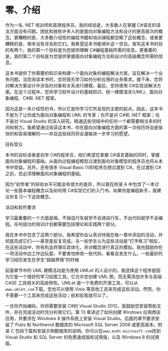 # 零、介绍

作为一名. NET 培训师和首席程序员，我的经验是，大多数人在掌握 C#语言的语法方面没有问题。困扰和挫败许多人的是面向对象编程方法和设计的更高层次的概念。更糟糕的是，大多数介绍性的编程书籍和培训课程都忽略了这些概念，或者更糟糕的是，根本没有涉及到它们。我希望这本书能填补这一空白。我写这本书的目的有两个。我的第一个目标是为您提供理解 C#编程基础所需的信息。更重要的是，我的第二个目标是为您提供掌握面向对象编程方法和设计的高级概念所需的信息。

这本书提供了你需要的知识来构建一个面向对象的编程解决方案，旨在解决一个业务问题。当您阅读本书时，您将首先学习如何分析应用的业务需求。接下来，您将对解决方案设计中涉及的对象和关系进行建模。最后，您将使用 C#实现该解决方案。在这个过程中，您将学习软件设计的基础知识、统一建模语言(UML)、面向对象编程、C#和 .NET 框架。

因为这是一本介绍性的书，所以它是你学习它所呈现的主题的起点。因此，这本书不是为了让你成为面向对象编程和 UML 的专家；也不是对 C#和 .NET 框架；也不是对 Visual Studio 的深入研究。精通这些领域中的任何一个都需要相当多的时间和努力。我希望通过阅读这本书，你在面向对象编程方面的第一次经历将会是愉快的和容易理解的——并且这些经历将会灌输进一步学习的愿望。

目标受众

本书的目标读者是初学 C#的程序员，他们希望在掌握 C#语言基础的同时，掌握面向对象编程的基础。从面向过程编程模型过渡到面向对象模型的程序员也将从本书中受益。另外，还有很多 Visual Basic (VB)程序员想过渡到 C#。在过渡到 C#之前，您必须理解面向对象编程的基础。

因为“初学者”的经验水平可能会有很大的差异，所以我在附录 A 中包含了一本讨论一些基本编程概念以及如何用 C#实现它们的入门书。如果你是编程新手，我建议你复习一下这些概念。

活动和软件要求

学习最重要的一个方面是做。不骑自行车就学不会骑自行车，不出代码就学不会编程。任何成功的培训计划都需要包括理论和实践两个部分。

我在本书中包含了这两个部分。我希望你会认真对待我在每一章中添加的活动，并彻底完成它们——甚至是反复完成。与一些学生认为这些活动是“打字练习”相反，在这些活动中，你有机会将理论具体化，并对概念进行真正的模拟。我也鼓励你在一项活动中边工作边玩耍。不要害怕修改一些代码，看看会发生什么。一些最好的学习经历发生在学生“超越界限”的时候

前面章节中的 UML 建模活动是为使用 UMLet 的人设计的。我选择这个程序是因为它是一个很好的学习绘图工具。它允许您创建 UML 图，而无需添加许多与高端 CASE 工具相关的高级特性。UMLet 是一个免费的开源工具，可以从`www.umlet.com`下载。您也可以使用 Visio 等其他工具来完成这些活动。然而，你不需要一个工具来完成这些活动；纸和铅笔就可以了。

一旦你开始编码，你将需要安装 C#的 Visual Studio 2012。我鼓励您安装帮助文件，并在完成活动时充分利用它们。第 13 章讲述了如何创建 Windows 应用商店应用，并要求在 Windows 8 操作系统上安装 Visual Studio。后面的章节要求安装了 Pubs 和 Northwind 数据库的 Microsoft SQL Server 2008 或更高版本。附录 C 包括下载和安装示例数据库的说明。你可以在`www.msdn.microsoft.com`找到 Visual Studio 和 SQL Server 的免费速成版和试用版，以及 Windows 8 的试用版。